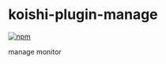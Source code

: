 # koishi-plugin-manage

[![npm](https://img.shields.io/npm/v/koishi-plugin-manage?style=flat-square)](https://www.npmjs.com/package/koishi-plugin-manage)

manage monitor
